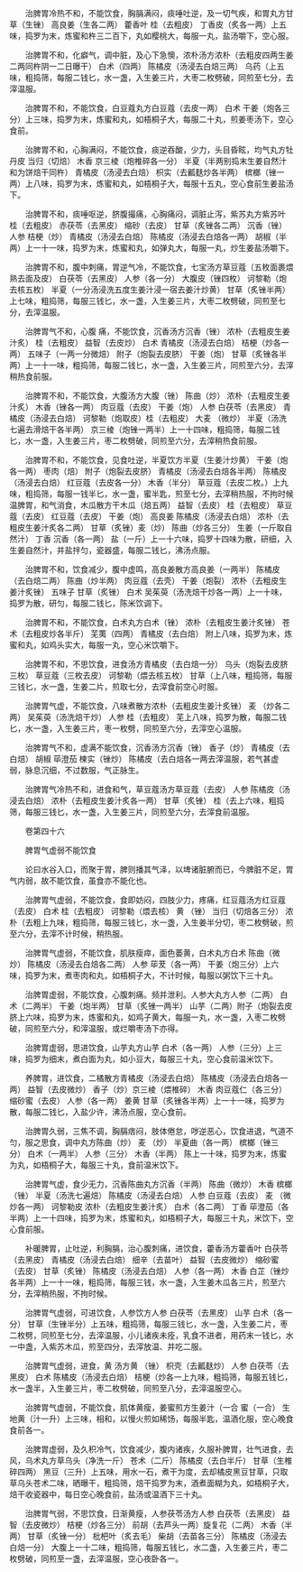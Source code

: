 <!-- { "loadSidebar": true } -->
　　治脾胃冷热不和，不能饮食，胸膈满闷，痰唾吐逆，及一切气疾，和胃丸方甘草（生锉） 高良姜（生各二两） 藿香叶 桂（去粗皮） 丁香皮（炙各一两）上五味，捣罗为末，炼蜜和杵三二百下，丸如樱桃大，每服一丸，盐汤嚼下，空心服。

　　治脾胃不和，化癖气，调中脏，及心下急懊，浓朴汤方浓朴（去粗皮四两生姜二两同杵阴一二日曝干） 白术（四两） 陈橘皮（汤浸去白焙三两） 乌药（上五味，粗捣筛，每服二钱匕，水一盏，入生姜三片，大枣二枚劈破，同煎至七分，去滓温服。

　　治脾胃不和，不能饮食，白豆蔻丸方白豆蔻（去皮一两） 白术 干姜（炮各三分）上三味，捣罗为末，炼蜜和丸，如梧桐子大，每服二十丸，煎姜枣汤下，空心食前。

　　治脾胃不和，心胸满闷，不能饮食，痰逆吞酸，少力，头目昏眩，均气丸方牡丹皮 当归（切焙） 木香 京三棱（炮椎碎各一分） 半夏（半两别捣末生姜自然汁和为饼焙干同杵） 青橘皮（汤浸去白焙） 枳实（去瓤麸炒各半两） 槟榔（锉一两）上八味，捣罗为末，炼蜜和丸，如梧桐子大，每服十五丸，空心食前生姜盐汤下。

　　治脾胃不和，痰唾呕逆，脐腹撮痛，心胸痛闷，调脏止泻，紫苏丸方紫苏叶 桂（去粗皮） 赤茯苓（去黑皮） 缩砂（去皮） 甘草（炙锉各二两） 沉香（锉） 人参 桔梗（炒） 青橘皮（汤浸去白焙） 陈橘皮（汤浸去白焙各一两） 胡椒（半两）上一十一味，捣罗为末，炼蜜和丸，如弹丸大，每服一丸，炒生姜盐汤嚼下。

　　治脾胃不和，腹中刺痛，胃逆气冷，不能饮食，七宝汤方草豆蔻（五枚面裹煨熟去面及皮） 白茯苓（去黑皮） 人参（各一分） 大腹皮（锉四枚） 诃黎勒（炮去核五枚） 半夏（一分汤浸洗五度生姜汁浸一宿去姜汁炒黄） 甘草（炙锉半两）上七味，粗捣筛，每服三钱匕，水一盏，入生姜三片，大枣二枚劈破，同煎至七分，去滓温服。

　　治脾胃气不和，心腹 痛，不能饮食，沉香汤方沉香（锉） 浓朴（去粗皮生姜汁炙） 桂（去粗皮） 益智（去皮炒） 白术 青橘皮（汤浸去白焙） 桔梗（炒各一两） 五味子（一两一分微焙） 附子（炮裂去皮脐） 干姜（炮） 甘草（炙锉各半两）上一十一味，粗捣筛，每服二钱匕，水一盏，入生姜三片，同煎至六分，去滓稍热食前服。

　　治脾胃不和，不能饮食，大腹汤方大腹（锉） 陈曲（炒） 浓朴（去粗皮生姜汁炙） 木香（锉各一两） 肉豆蔻（去皮） 干姜（炮） 人参 白茯苓（去黑皮） 青橘皮（汤浸去白焙） 诃黎勒（炮取皮）桂（去粗皮） 大麦 （微炒） 半夏（汤洗七遍去滑焙干各半两） 京三棱（炮锉一两半）上一十四味，粗捣筛，每服二钱匕，水一盏，入生姜三片，枣二枚劈破，同煎至六分，去滓稍热食前服。

　　治脾胃不和，不能饮食，见食吐逆，半夏饮方半夏（生姜汁炒黄） 干姜（炮各一两） 枣肉（焙） 附子（炮裂去皮脐） 青橘皮（汤浸去白焙各半两） 陈橘皮（汤浸去白焙） 红豆蔻（去皮各一分） 木香（半分） 草豆蔻（去皮二枚。）上九味，粗捣筛，每服一钱半匕，水一盏，蜜半匙，煎至七分，去滓稍热服，不拘时候温脾胃，和气消食，木瓜散方干木瓜（焙五两） 益智（去皮） 桂（去粗皮） 草豆蔻（去皮） 红豆蔻（去皮） 干姜（炮） 高良姜 陈橘皮（汤浸去白焙） 浓朴（去粗皮生姜汁炙各二两） 甘草（炙锉）麦（炒） 陈曲（炒各三分） 生姜（一斤取自然汁） 丁香 沉香（各一两） 盐（一斤）上一十六味，捣罗十四味为散，研细，入生姜自然汁，并盐拌匀，瓷器盛，每服二钱匕，沸汤点服。

　　治脾胃不和，饮食减少，腹中虚鸣，高良姜散方高良姜（一两半） 陈橘皮（去白焙二两） 陈曲（炒半两） 肉豆蔻（去壳） 干姜（炮裂） 浓朴（去粗皮生姜汁炙锉） 五味子 甘草（炙锉） 白术 吴茱萸（汤洗焙干炒各一两）上一十味，捣罗为散，研匀，每服二钱匕，陈米饮调下。

　　治脾胃不和，不能饮食，白术丸方白术（锉） 浓朴（去粗皮生姜汁炙锉） 苍术（去粗皮炒各半斤） 芜荑（四两） 青橘皮（去白焙） 附上八味，捣罗为末，炼蜜和丸，如鸡头实大，每服一丸，空心米饮嚼下。

　　治脾胃不和，不思饮食，进食汤方青橘皮（去白焙一分） 乌头（炮裂去皮脐三枚） 草豆蔻（三枚去皮） 诃黎勒（煨去核五枚） 甘草（上八味，粗捣筛，每服三钱匕，水一盏，生姜二片，煎取七分，去滓食前空心时服。

　　治脾胃气虚，不能饮食，八味煮散方浓朴（去粗皮生姜汁炙锉） 麦 （炒各二两） 吴茱萸（汤洗焙干炒） 人参 桂（去粗皮） 芜上八味，捣罗为散，每服二钱匕，水一盏，入生姜三片，枣一枚劈，同煎至六分，去滓空心温服。

　　治脾胃气不和，虚满不能饮食，沉香汤方沉香（锉） 香子（炒） 青橘皮（去白焙） 胡椒 荜澄茄 楝实（锉炒） 陈橘皮（去白焙各一两去滓温服，若气甚虚弱，脉息沉细，不过数服，气正脉生。

　　治脾胃气冷热不和，进食和气，草豆蔻汤方草豆蔻（去皮） 人参 陈橘皮（汤浸去白焙） 浓朴（去粗皮生姜汁炙各一两） 甘草（炙锉） 桂（去上六味，粗捣筛，每服三钱匕，水一盏，入生姜三片，同煎至六分，去滓食前温服。

　　卷第四十六

　　脾胃气虚弱不能饮食

　　论曰水谷入口，而聚于胃，脾则播其气泽，以埤诸脏腑而已，今脾脏不足，胃气内弱，故不能饮食，虽食亦不能化也。

　　治脾胃气虚弱，不能饮食，食即妨闷，四肢少力，疼痛，红豆蔻汤方红豆蔻（去皮） 白术 桂（去粗皮） 诃黎勒（煨去核） 黄 （锉） 当归（切焙各三分） 浓朴（去粗上九味，粗捣筛，每服三钱匕，水一盏，入生姜半分切，枣二枚劈破，煎至六分，去滓不计时候，稍热服。

　　治脾胃气虚弱，不能饮食，肌肤瘦瘁，面色萎黄，白术丸方白术 陈曲（微炒） 陈橘皮（汤浸去白焙各二两） 人参 荜茇（各一两） 干姜（炮三分）上六味，捣罗为末，煮枣肉和丸，如梧桐子大，不计时候，每服以粥饮下三十丸。

　　治脾胃虚弱，不能饮食，心腹刺痛。频并泄利。人参大丸方人参（二两） 白术（二两半） 干姜（炮半两） 甘草（炙锉一两半） 山芋（二两）附子（炮裂去皮脐上六味，捣罗为末，炼蜜和丸，如鸡子黄大，每服一丸，水一盏，入枣二枚劈破，同煎至六分，和滓温服，或烂嚼枣汤下亦得。

　　治脾胃虚弱，思进饮食，山芋丸方山芋 白术（各一两） 人参（三分）上三味，捣罗为细末，煮白面为丸，如小豆大，每服三十丸，空心食前温米饮下。

　　养脾胃，进饮食，二橘散方青橘皮（汤浸去白焙） 陈橘皮（汤浸去白焙各一两） 益智（去皮微炒） 香子（炒）京三棱（煨椎碎） 木香 肉豆蔻仁（各三分） 缩砂蜜（去皮） 人参（各一两） 姜黄 甘草（炙锉各半两）上一十一味，捣罗为散，每服二钱匕，入盐少许，沸汤点服，空心食前。

　　治脾胃久弱，三焦不调，胸膈痞闷，肢体倦怠，哕逆恶心，饮食进退，气道不匀，服之思食，调中丸方陈曲（炒） 麦 （炒） 半夏曲（各一两） 槟榔（锉三分） 白术（一两半） 人参（三分） 木香（半两） 陈上一十味，捣罗为末，炼蜜为丸，如梧桐子大，每服三十丸，食前温米饮下。

　　治脾胃气虚，食少无力，沉香陈曲丸方沉香（半两） 陈曲（微炒） 木香 槟榔（锉） 半夏（汤洗七遍焙） 陈橘皮（汤浸去白焙） 人参 白豆蔻（去皮） 麦 （微炒各一两） 诃黎勒皮 浓朴（去粗皮生姜汁炙） 白术（各二两） 丁香 荜澄茄（各半两）上一十四味，捣罗为末，炼蜜和丸，如梧桐子大，每服三十丸，米饮下，空心食前服。

　　补暖脾胃，止吐逆，利胸膈，治心腹刺痛，进饮食，藿香汤方藿香叶 白茯苓（去黑皮） 青橘皮（汤浸去白焙） 细辛（去苗叶） 益智（去皮微炒） 缩砂蜜（去皮） 甘草（炙锉） 陈橘皮（汤浸去白焙） 人参（各一两） 木香 白芷（锉炒各半两）上一十一味，粗捣筛，每服三钱，水一盏，入生姜木瓜各三片，煎至六分，去滓稍热服，不拘时候。

　　治脾胃气虚弱，可进饮食，人参饮方人参 白茯苓（去黑皮） 山芋 白术（各一分） 甘草（生锉半分）上五味，粗捣筛，每服三钱匕，水一盏，入生姜二片，枣二枚劈，同煎至七分，去滓温服，小儿诸疾未痊，乳食不进者，用药末一钱匕，水一中盏，入紫苏木瓜，煎至四分，去滓放温、并吃二服。

　　治脾胃气虚弱，进食，黄 汤方黄 （锉） 枳壳（去瓤麸炒） 人参 白茯苓（去黑皮） 白术 陈橘皮（汤浸去白焙） 桔梗（炒各一上九味，粗捣筛，每服五钱匕，水一盏半，入生姜三片，枣二枚劈破，同煎至八分，去滓温服空心。

　　治脾胃气虚弱，不能饮食，肌体黄瘦，姜蜜煎方生姜汁（一合 蜜（一合） 生地黄（汁一升）上三味，相和，以慢火煎如稀饧，每服半匙，温酒化服，空心晚食食前各一。

　　治脾胃虚弱，及久积冷气，饮食减少，腹内诸疾，久服补脾胃，壮气进食，去风，乌术丸方草乌头（净洗一斤） 苍术（二斤） 陈橘皮（去白半斤） 甘草（生椎碎四两） 黑豆（三升）上五味，用水一石，煮干为度，去却橘皮黑豆甘草，只取草乌头苍术二味，晒曝干，粗捣筛，焙干捣罗为末，酒煮面糊为丸，如梧桐子大，焙干收瓷器中，每日空心晚食前，盐汤或温酒下三十丸。

　　治脾胃气弱，不思饮食，日渐黄瘦，人参茯苓汤方人参 白茯苓（去黑皮） 益智（去皮微炒） 桔梗（炒各三分） 前胡（去芦头一两）旋复花（二两） 木香（半两） 甘草（炙锉一分） 枇杷叶（炙去毛） 柴胡（去苗各三分） 陈橘皮（汤浸去白焙一分） 大腹上一十二味，粗捣筛，每服五钱匕，水二盏，入生姜三片，枣二枚劈破，同煎至一盏，去滓温服，空心夜卧各一。

